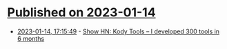 # [Published on 2023-01-14](index.md)

* [2023-01-14, 17:15:49](https://news.ycombinator.com/item?id=34381895) - [Show HN: Kody Tools – I developed 300 tools in 6 months](https://www.kodytools.com/)
